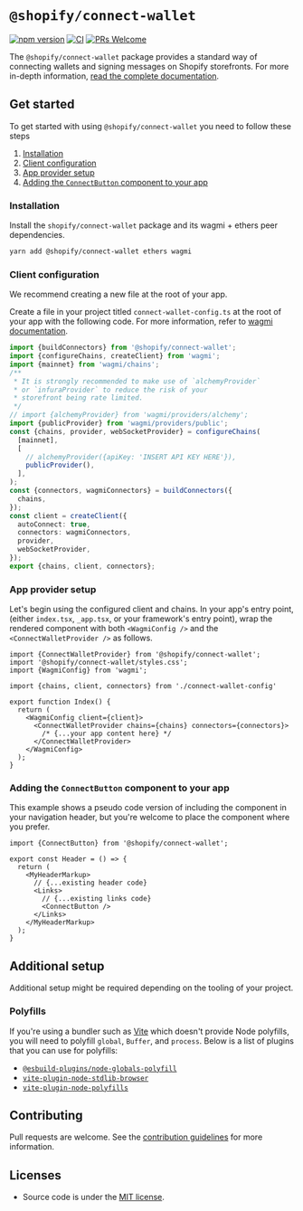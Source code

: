 # `@shopify/connect-wallet`

[![npm version](https://img.shields.io/npm/v/@shopify/connect-wallet.svg?label=@shopify/connect-wallet)](https://www.npmjs.com/package/@shopify/connect-wallet) [![CI](https://github.com/Shopify/blockchain-components/actions/workflows/ci.yml/badge.svg)](https://github.com/Shopify/blockchain-components/actions?query=branch%3Amain) [![PRs Welcome](https://img.shields.io/badge/PRs-welcome-brightgreen.svg)](../../.github/contributing.md)

The `@shopify/connect-wallet` package provides a standard way of connecting wallets and signing messages on Shopify storefronts. For more in-depth information, [read the complete documentation](https://shopify.dev/api/blockchain/components/connect-wallet).

## Get started

To get started with using `@shopify/connect-wallet` you need to follow these steps

1. [Installation](#installation)
1. [Client configuration](#client-configuration)
1. [App provider setup](#app-provider-setup)
1. [Adding the `ConnectButton` component to your app](#adding-the-connectbutton-component-to-your-app)

### Installation

Install the `shopify/connect-wallet` package and its wagmi + ethers peer dependencies.

```bash
yarn add @shopify/connect-wallet ethers wagmi
```

### Client configuration

We recommend creating a new file at the root of your app.

Create a file in your project titled `connect-wallet-config.ts` at the root of your app with the following code. For more information, refer to [wagmi documentation](https://wagmi.sh).

```ts
import {buildConnectors} from '@shopify/connect-wallet';
import {configureChains, createClient} from 'wagmi';
import {mainnet} from 'wagmi/chains';
/**
 * It is strongly recommended to make use of `alchemyProvider`
 * or `infuraProvider` to reduce the risk of your
 * storefront being rate limited.
 */
// import {alchemyProvider} from 'wagmi/providers/alchemy';
import {publicProvider} from 'wagmi/providers/public';
const {chains, provider, webSocketProvider} = configureChains(
  [mainnet],
  [
    // alchemyProvider({apiKey: 'INSERT API KEY HERE'}),
    publicProvider(),
  ],
);
const {connectors, wagmiConnectors} = buildConnectors({
  chains,
});
const client = createClient({
  autoConnect: true,
  connectors: wagmiConnectors,
  provider,
  webSocketProvider,
});
export {chains, client, connectors};
```

### App provider setup

Let's begin using the configured client and chains. In your app's entry point, (either `index.tsx`, `_app.tsx`, or your framework's entry point), wrap the rendered component with both `<WagmiConfig />` and the `<ConnectWalletProvider />` as follows.

```tsx
import {ConnectWalletProvider} from '@shopify/connect-wallet';
import '@shopify/connect-wallet/styles.css';
import {WagmiConfig} from 'wagmi';

import {chains, client, connectors} from './connect-wallet-config'

export function Index() {
  return (
    <WagmiConfig client={client}>
      <ConnectWalletProvider chains={chains} connectors={connectors}>
        /* {...your app content here} */
      </ConnectWalletProvider>
    </WagmiConfig>
  );
}
```

### Adding the `ConnectButton` component to your app

This example shows a pseudo code version of including the component in your navigation header, but you're welcome to place the component where you prefer.

```tsx
import {ConnectButton} from '@shopify/connect-wallet';

export const Header = () => {
  return (
    <MyHeaderMarkup>
      // {...existing header code}
      <Links>
        // {...existing links code}
        <ConnectButton />
      </Links>
    </MyHeaderMarkup>
  );
}
```

## Additional setup

Additional setup might be required depending on the tooling of your project.

### Polyfills

If you're using a bundler such as [Vite](https://vitejs.dev/) which doesn't provide Node polyfills, you will need to polyfill `global`, `Buffer`, and `process`. Below is a list of plugins that you can use for polyfills:

- [`@esbuild-plugins/node-globals-polyfill`](https://github.com/remorses/esbuild-plugins)
- [`vite-plugin-node-stdlib-browser`](https://github.com/sodatea/vite-plugin-node-stdlib-browser)
- [`vite-plugin-node-polyfills`](https://github.com/voracious/vite-plugin-node-polyfills)

## Contributing

Pull requests are welcome. See the [contribution guidelines](../../.github/contributing.md) for more information.

## Licenses

- Source code is under the [MIT license](../../LICENSE.md).
